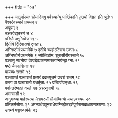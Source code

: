 +++
title = "०७"

+++
चातुर्मास्याः सोमास्त्रिषु पर्वस्थानेषु पार्ष्ठिकानि पृष्ठयो विहृत इति
श्रुतेः १  
वैश्वदेवस्थाने प्रथमम् २  
अपूपम् ३  
उत्तरवेद्यकरणं च ४  
परिधौ
पशुनियोजनम् ५  
द्वितीये द्विदिवाख्यो द्व्यहः ६  
अग्निष्टोमं प्रथममेके ७
तृतीये त्र्यहोऽतिरात्र उत्तमः ८  
अग्निष्टोमं प्रथममेके ९
ज्योतिष्टोमः शुनासीरीयस्थाने १०  
पञ्चसु सवनीया
वैश्वदेववारुणमारुताग्नेयैन्द्रा ग्नाः ११  
षष्ठे
चैकादशिनाः १२  
वायव्यः सप्तमे १३  
पञ्चाशतं पञ्चाशतं प्रत्यहं
ददात्युत्तमे द्वादशं शतम् १४  
वत्सा वा पञ्चाशतो यथर्तुजाः १५
प्रतिपर्वावभृथाः १६  
पर्वान्तरेष्वहतं वस्ते १७
अस्त्र्युपायी १८  
अमांसाशी १९  
अनुबन्ध्या बार्हस्पत्या
मैत्रावरुणीसौर्याश्विन्यो यथाऽवभृथम २०  
प्रतिकर्मसोमाः २१
अग्न्याधेयपुनराधेयाग्निहोत्रदर्शपूर्णमासदाक्षायणाग्रयणाः
२२  
उक्थ्यं पशुबन्धमेके २३  
